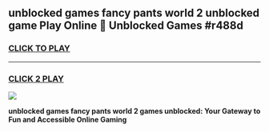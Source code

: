 
## unblocked games fancy pants world 2 unblocked game Play Online 👋 Unblocked Games #r488d
<h3>
<a href="https://premium.freeplayer.one?title=unblocked_games_fancy_pants_world_2&ref=21F">CLICK TO PLAY</a></h3>
<hr>

<h3>
<a href="https://premium.freeplayer.one?title=unblocked_games_fancy_pants_world_2&ref=21F">CLICK 2 PLAY</a>
  
</h3>

<a href="https://premium.freeplayer.one?title=unblocked_games_fancy_pants_world_2&ref=21F/"><img src="https://clearcache.store/games.png"></a>


**unblocked games fancy pants world 2 games unblocked: Your Gateway to Fun and Accessible Online Gaming**

